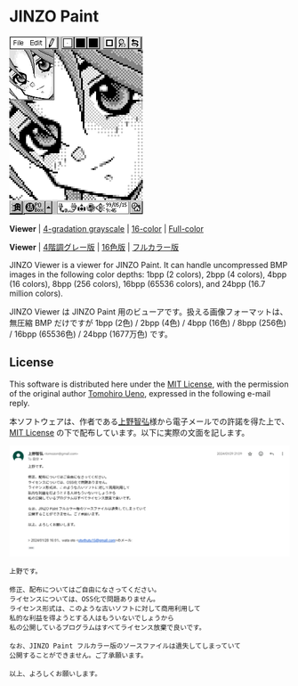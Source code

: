 # JINZO Paint

![JINZO Paint](loope.gif)

**Viewer** | [4-gradation grayscale](/../4-color) | [16-color](/../16-color) | [Full-color](/../full-color)

**Viewer** | [4階調グレー版](/../4-color) | [16色版](/../16-color) | [フルカラー版](/../full-color)

JINZO Viewer is a viewer for JINZO Paint. It can handle uncompressed BMP images in the following color depths: 1bpp (2 colors), 2bpp (4 colors), 4bpp (16 colors), 8bpp (256 colors), 16bpp (65536 colors), and 24bpp (16.7 million colors).

JINZO Viewer は JINZO Paint 用のビューアです。扱える画像フォーマットは、無圧縮 BMP だけですが 1bpp (2色) / 2bpp (4色) / 4bpp (16色) / 8bpp (256色) / 16bpp (65536色) / 24bpp (1677万色) です。

## License

This software is distributed here under the [MIT License](LICENSE), with the permission of the original author [Tomohiro Ueno](http://www.tomozon.sakura.ne.jp/wince/), expressed in the following e-mail reply.

本ソフトウェアは、作者である[上野智弘](http://www.tomozon.sakura.ne.jp/wince/)様から電子メールでの許諾を得た上で、[MIT License](LICENSE) の下で配布しています。以下に実際の文面を記します。

![Official Permit](permit.png)

```
上野です。

修正、配布についてはご自由になさってください。
ライセンスについては、OSS化で問題ありません。
ライセンス形式は、このような古いソフトに対して商用利用して
私的な利益を得ようとする人はもういないでしょうから
私の公開しているプログラムはすべてライセンス放棄で良いです。

なお、JINZO Paint フルカラー版のソースファイルは遺失してしまっていて
公開することができません。ご了承願います。

以上、よろしくお願いします。
```
